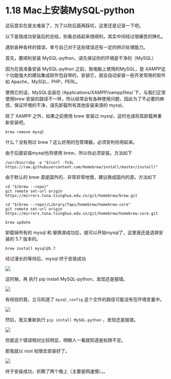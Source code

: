 # 1.18 Mac上安装MySQL-python

这玩意实在是太难装了，为了以防后面再踩坑，这里还是记录一下吧。

以下是我成功安装后的总结，别看总结起来很顺利，其实中间经过很痛苦的挣扎。

遇到各种各样的错误，幸亏自己对于这些错误还有一定的辨识处理能力。

首先，要顺利安装 MySQL-python，请先保证你的环境是干净的（MySQL）

因为在我准备安装 MySQL-python 之前，我电脑上使用的MySQL，是 *XAMPP*这个功能强大的建站集成软件包自带的，安装它，就会自动安装一些开发常用的软件 如 Apache，MySQL，PHP，PERL。

使用它的话，MySQL会装在 /Applications/XAMPP/xamppfiles/ 下，与我们正常使用brew 安装的路径不一样，所以经常会有各种使用问题，因此为了不必要的麻烦，保证环境的干净，请先卸载所有其他安装来源的 mysql。

除了 XAMPP 之外，如果之前使用 brew 安装过 mysql，这时也请将其卸载再重新安装吧。

```shell
brew remove mysql
```

什么？没有用过 brew？这么好用的包管理器，必须安利你用起来。

由于后面安装mysql也将使用 brew，所以你必须安装。方法如下

```shell
/usr/bin/ruby -e "$(curl -fsSL https://raw.githubusercontent.com/Homebrew/install/master/install)"
```

由于默认的 brew 源是国外的，非常非常地慢，建议换成国内的源，方法如下

```shell
cd "$(brew --repo)"
git remote set-url origin https://mirrors.tuna.tsinghua.edu.cn/git/homebrew/brew.git

cd "$(brew --repo)/Library/Taps/homebrew/homebrew-core"
git remote set-url origin https://mirrors.tuna.tsinghua.edu.cn/git/homebrew/homebrew-core.git

brew update
```

卸载掉所有的 mysql 和 替换源成功后，就可以开始mysql了，这里我还是选择安装的 5.7 版本的。

```shell
brew install mysql@5.7
```

经过漫长的等待后，mysql 终于安装成功

![](http://image.python-online.cn/20190615001340.png)

这时候，再 执行 pip install MySQL-python，发现还是报错。

![](http://image.python-online.cn/20190615001414.png)

有经验的我，立马知道了 `mysql_config` 这个文件的路径可能没有在环境变量中。

![](http://image.python-online.cn/20190615001633.png)

然后，我又重新执行 `pip install MySQL-python` ，发现还是报错。

![](http://image.python-online.cn/20190615001706.png)

但是这个错误相对比较明显，明眼人一看就知道是权限不足。

那我就以 root 权限去安装好了。

![](http://image.python-online.cn/20190615001908.png)

终于安装成功，折腾了两个晚上（主要是网速慢）。。



